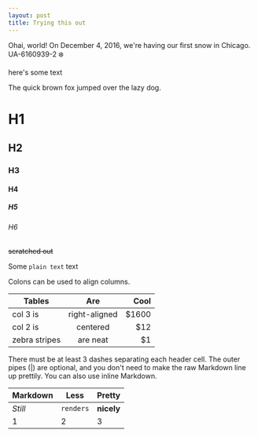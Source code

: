 ```yaml
---
layout: post
title: Trying this out
---
```


Ohai, world!  On December 4, 2016, we're having our first snow in Chicago. UA-6160939-2 ❄️  

   here's some text
   
The quick brown fox jumped over the lazy dog.

# H1
## H2
### H3
#### H4
##### H5
###### H6

~~scratched out~~

Some `plain text` text

Colons can be used to align columns.

| Tables        | Are           | Cool  |
| ------------- |:-------------:| -----:|
| col 3 is      | right-aligned | $1600 |
| col 2 is      | centered      |   $12 |
| zebra stripes | are neat      |    $1 |

There must be at least 3 dashes separating each header cell.
The outer pipes (|) are optional, and you don't need to make the 
raw Markdown line up prettily. You can also use inline Markdown.

Markdown | Less | Pretty
--- | --- | ---
*Still* | `renders` | **nicely**
1 | 2 | 3
